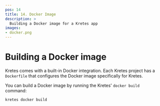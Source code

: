```yaml
---
pos: 14
title: 14. Docker Image
description: >
  Building a Docker image for a Kretes app
images:
- docker.png
---
```


# Building a Docker image

Kretes comes with a built-in Docker integration. Each Kretes project has a `Dockerfile` that configures the Docker image specifically for Kretes.

You can build a Docker image by running the Kretes' `docker build` command:

```
kretes docker build
```
